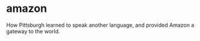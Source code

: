 # amazon
How Pittsburgh learned to speak another language, and provided Amazon a gateway to the world.
